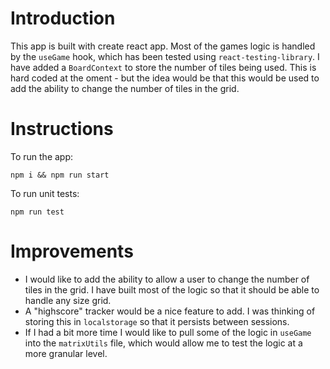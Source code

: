 # Introduction
This app is built with create react app. Most of the games logic is handled by the `useGame` hook, which has been tested using `react-testing-library`. I have added a `BoardContext` to store the number of tiles being used. This is hard coded at the oment - but the idea would be that this would be used to add the ability to change the number of tiles in the grid.

# Instructions
To run the app:
```
npm i && npm run start
```
To run unit tests:
```
npm run test
```

# Improvements
- I would like to add the ability to allow a user to change the number of tiles in the grid. I have built most of the logic so that it should be able to handle any size grid.
- A "highscore" tracker would be a nice feature to add. I was thinking of storing this in `localstorage` so that it persists between sessions.
- If I had a bit more time I would like to pull some of the logic in `useGame` into the `matrixUtils` file, which would allow me to test the logic at a more granular level.

